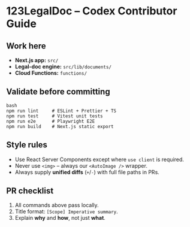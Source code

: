 # 123LegalDoc – Codex Contributor Guide

## Work here

- **Next.js app:** `src/`
- **Legal-doc engine:** `src/lib/documents/`
- **Cloud Functions:** `functions/`

## Validate before committing

```
bash
npm run lint     # ESLint + Prettier + TS
npm run test     # Vitest unit tests
npm run e2e      # Playwright E2E
npm run build    # Next.js static export
```

## Style rules

- Use React Server Components except where `use client` is required.
- Never use `<img>` – always our `<AutoImage />` wrapper.
- Always supply **unified diffs** (`+`/`-`) with full file paths in PRs.

## PR checklist

1. All commands above pass locally.
2. Title format: `[Scope] Imperative summary`.
3. Explain **why** and **how**, not just **what**.
